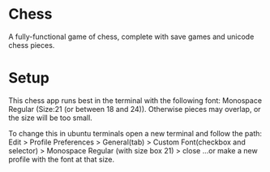 # Chess
A fully-functional game of chess, complete with save games and unicode chess pieces.

# Setup
This chess app runs best in the terminal with the following font: Monospace Regular (Size:21 (or between 18 and 24)). Otherwise pieces may overlap, or the size will be too small.

To change this in ubuntu terminals open a new terminal and follow the path:
Edit > Profile Preferences > General(tab) > Custom Font(checkbox and selector) > Monospace Regular (with size box 21) > close
...or make a new profile with the font at that size.